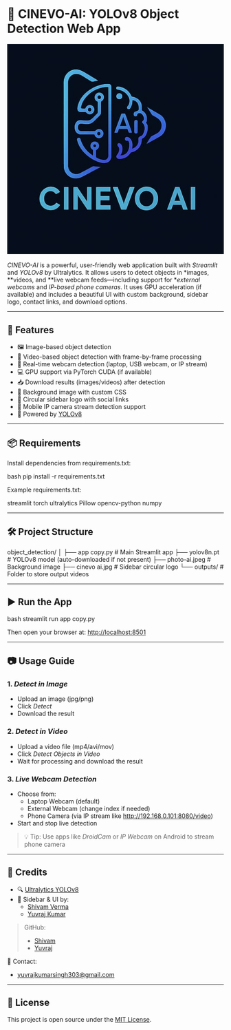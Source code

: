 # 🧠 CINEVO-AI: YOLOv8 Object Detection Web App

![Banner](logo.jpg)

*CINEVO-AI* is a powerful, user-friendly web application built with *Streamlit* and *YOLOv8* by Ultralytics. It allows users to detect objects in *images, **videos, and **live webcam feeds—including support for **external webcams* and *IP-based phone cameras*. It uses GPU acceleration (if available) and includes a beautiful UI with custom background, sidebar logo, contact links, and download options.

---

## 🚀 Features

- 🖼 Image-based object detection  
- 🎥 Video-based object detection with frame-by-frame processing  
- 🔴 Real-time webcam detection (laptop, USB webcam, or IP stream)  
- 💻 GPU support via PyTorch CUDA (if available)  
- 📥 Download results (images/videos) after detection  
- 🌄 Background image with custom CSS  
- 🎨 Circular sidebar logo with social links  
- 📱 Mobile IP camera stream detection support  
- 🧠 Powered by [YOLOv8](https://github.com/ultralytics/ultralytics)

---

## 📦 Requirements

Install dependencies from requirements.txt:

bash
pip install -r requirements.txt


Example requirements.txt:

streamlit
torch
ultralytics
Pillow
opencv-python
numpy


---

## 🛠 Project Structure


object_detection/
│
├── app copy.py                  # Main Streamlit app
├── yolov8n.pt              # YOLOv8 model (auto-downloaded if not present)
├── photo-ai.jpeg           # Background image
├── cinevo ai.jpg           # Sidebar circular logo
└── outputs/                # Folder to store output videos


---

## ▶ Run the App

bash
streamlit run app copy.py


Then open your browser at: [http://localhost:8501](http://localhost:8501)

---

## 📷 Usage Guide

### 1. *Detect in Image*
- Upload an image (jpg/png)
- Click *Detect*
- Download the result

### 2. *Detect in Video*
- Upload a video file (mp4/avi/mov)
- Click *Detect Objects in Video*
- Wait for processing and download the result

### 3. *Live Webcam Detection*
- Choose from:
  - Laptop Webcam (default)
  - External Webcam (change index if needed)
  - Phone Camera (via IP stream like http://192.168.0.101:8080/video)
- Start and stop live detection

> 💡 Tip: Use apps like *DroidCam* or *IP Webcam* on Android to stream phone camera

---

## 🤝 Credits

- 🔍 [Ultralytics YOLOv8](https://github.com/ultralytics/ultralytics)
- 🎨 Sidebar & UI by:  
  - [Shivam Verma](https://www.linkedin.com/in/shivam-verma-17683130a/)  
  - [Yuvraj Kumar](https://www.linkedin.com/in/yuvraj-kumar-78a669323/)

> GitHub:  
> - [Shivam](https://github.com/Shivam5571)  
> - [Yuvraj](https://github.com/yuvraj-3)

📧 Contact:  
- yuvrajkumarsingh303@gmail.com

---

## 📄 License

This project is open source under the [MIT License](LICENSE).
